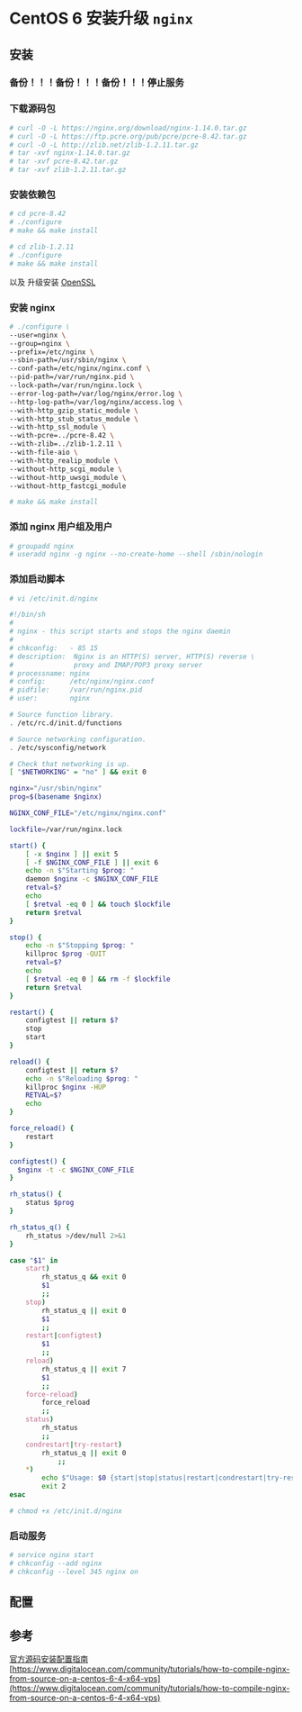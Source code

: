 # CentOS 6 安装升级 `nginx`

## 安装

### 备份！！！备份！！！备份！！！停止服务

### 下载源码包

```bash
# curl -O -L https://nginx.org/download/nginx-1.14.0.tar.gz
# curl -O -L https://ftp.pcre.org/pub/pcre/pcre-8.42.tar.gz
# curl -O -L http://zlib.net/zlib-1.2.11.tar.gz
# tar -xvf nginx-1.14.0.tar.gz
# tar -xvf pcre-8.42.tar.gz
# tar -xvf zlib-1.2.11.tar.gz
```

### 安装依赖包

```bash
# cd pcre-8.42
# ./configure
# make && make install

# cd zlib-1.2.11
# ./configure
# make && make install

```

以及 升级安装 [OpenSSL](openssl.md) 

### 安装 nginx

```bash
# ./configure \
--user=nginx \
--group=nginx \
--prefix=/etc/nginx \
--sbin-path=/usr/sbin/nginx \
--conf-path=/etc/nginx/nginx.conf \
--pid-path=/var/run/nginx.pid \
--lock-path=/var/run/nginx.lock \
--error-log-path=/var/log/nginx/error.log \
--http-log-path=/var/log/nginx/access.log \
--with-http_gzip_static_module \
--with-http_stub_status_module \
--with-http_ssl_module \
--with-pcre=../pcre-8.42 \
--with-zlib=../zlib-1.2.11 \
--with-file-aio \
--with-http_realip_module \
--without-http_scgi_module \
--without-http_uwsgi_module \
--without-http_fastcgi_module

# make && make install
```

### 添加 nginx 用户组及用户

```bash
# groupadd nginx
# useradd nginx -g nginx --no-create-home --shell /sbin/nologin
```

### 添加启动脚本

```bash
# vi /etc/init.d/nginx

#!/bin/sh
#
# nginx - this script starts and stops the nginx daemin
#
# chkconfig:   - 85 15
# description:  Nginx is an HTTP(S) server, HTTP(S) reverse \
#               proxy and IMAP/POP3 proxy server
# processname: nginx
# config:      /etc/nginx/nginx.conf
# pidfile:     /var/run/nginx.pid
# user:        nginx

# Source function library.
. /etc/rc.d/init.d/functions

# Source networking configuration.
. /etc/sysconfig/network

# Check that networking is up.
[ "$NETWORKING" = "no" ] && exit 0

nginx="/usr/sbin/nginx"
prog=$(basename $nginx)

NGINX_CONF_FILE="/etc/nginx/nginx.conf"

lockfile=/var/run/nginx.lock

start() {
    [ -x $nginx ] || exit 5
    [ -f $NGINX_CONF_FILE ] || exit 6
    echo -n $"Starting $prog: "
    daemon $nginx -c $NGINX_CONF_FILE
    retval=$?
    echo
    [ $retval -eq 0 ] && touch $lockfile
    return $retval
}

stop() {
    echo -n $"Stopping $prog: "
    killproc $prog -QUIT
    retval=$?
    echo
    [ $retval -eq 0 ] && rm -f $lockfile
    return $retval
}

restart() {
    configtest || return $?
    stop
    start
}

reload() {
    configtest || return $?
    echo -n $"Reloading $prog: "
    killproc $nginx -HUP
    RETVAL=$?
    echo
}

force_reload() {
    restart
}

configtest() {
  $nginx -t -c $NGINX_CONF_FILE
}

rh_status() {
    status $prog
}

rh_status_q() {
    rh_status >/dev/null 2>&1
}

case "$1" in
    start)
        rh_status_q && exit 0
        $1
        ;;
    stop)
        rh_status_q || exit 0
        $1
        ;;
    restart|configtest)
        $1
        ;;
    reload)
        rh_status_q || exit 7
        $1
        ;;
    force-reload)
        force_reload
        ;;
    status)
        rh_status
        ;;
    condrestart|try-restart)
        rh_status_q || exit 0
            ;;
    *)
        echo $"Usage: $0 {start|stop|status|restart|condrestart|try-restart|reload|force-reload|configtest}"
        exit 2
esac

# chmod +x /etc/init.d/nginx
```

### 启动服务

```bash
# service nginx start
# chkconfig --add nginx
# chkconfig --level 345 nginx on
```

## 配置


## 参考

[官方源码安装配置指南](https://www.nginx.com/resources/guide/installing-nginx-open-source/)
[https://www.digitalocean.com/community/tutorials/how-to-compile-nginx-from-source-on-a-centos-6-4-x64-vps](https://www.digitalocean.com/community/tutorials/how-to-compile-nginx-from-source-on-a-centos-6-4-x64-vps)